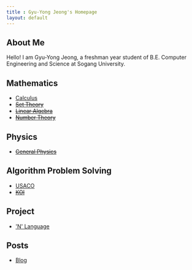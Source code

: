 ```yaml
---
title : Gyu-Yong Jeong's Homepage
layout: default
---
```


## About Me

Hello! I am Gyu-Yong Jeong, a freshman year student of B.E. Computer Engineering and Science at Sogang University.

## Mathematics

- [Calculus](./Math/Calculus/index.md)
- ~~[Set Theory](./Math/Set_Theory/index.md)~~
- ~~[Linear Algebra](./Math/Linear_Algebra/index.md)~~
- ~~[Number Theory](./Math/Number_Theory/index.md)~~

## Physics

- ~~[General Physics](./Physics/General_Physics/index.md)~~

<!--
## For Korean Students

- ~~[개념(Concept)](./HS/Concept/index.md)~~
- [수능(CSAT)](./HS/CSAT/index.md)
-->

## Algorithm Problem Solving

- [USACO](./PS/USACO/index.md)
- ~~[KOI](./PS/KOI/index.md)~~

## Project

- ['N' Language](./Projects/N_Language.md)

## Posts

- [Blog](./Posts/Blog/index.md)